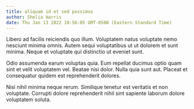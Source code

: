 ```yaml
---
title: aliquam id et sed possimus
author: Shelia Harris
date: Thu Jan 13 2022 10:56:05 GMT-0500 (Eastern Standard Time)
---
```

Libero ad facilis reiciendis quo illum. Voluptatem natus voluptate nemo nesciunt minima omnis. Autem sequi voluptatibus ut ut dolorem et sunt minima. Neque et voluptate qui distinctio ut eveniet sunt.

 Odio assumenda earum voluptas quia. Eum repellat ducimus optio quam sint et velit voluptatem vel. Beatae nisi dolor. Nulla quia sunt aut. Placeat et consequatur quidem est reprehenderit dolores.

 Nisi nihil minima neque rerum. Similique tenetur est veritatis et non voluptate. Corrupti dolore reprehenderit nihil sint sapiente laborum dolore voluptatem soluta.
